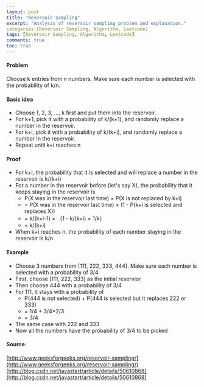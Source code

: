 ```yaml
---
layout: post
title: "Reversoir Sampling"
excerpt: "Analysis of reversoir sampling problem and explanation."
categories:[Reversoir Sampling, Algorithm, Leetcode]
tags: [Reversoir Sampling, Algorithm, Leetcode]
comments: true
toc: true
---
```




#### Problem  
Choose k entries from n numbers. Make sure each number is selected with the probability of k/n.

#### Basic idea
- Choose 1, 2, 3, ..., k first and put them into the reservoir.
- For k+1, pick it with a probability of k/(k+1), and randomly replace a number in the reservoir.
- For k+i, pick it with a probability of k/(k+i), and randomly replace a number in the reservoir.
- Repeat until k+i reaches n  

#### Proof
- For k+i, the probability that it is selected and will replace a number in the reservoir is k/(k+i)  
- For a number in the reservoir before (let's say X), the probability that it keeps staying in the reservoir is  
    - P(X was in the reservoir last time) × P(X is not replaced by k+i)
    - = P(X was in the reservoir last time) × (1 - P(k+i is selected and replaces X))
    - = k/(k+i-1) × （1 - k/(k+i) × 1/k）
    - = k/(k+i)  
- When k+i reaches n, the probability of each number staying in the reservoir is k/n

#### Example
- Choose 3 numbers from [111, 222, 333, 444]. Make sure each number is selected with a probability of 3/4
- First, choose [111, 222, 333] as the initial reservior
- Then choose 444 with a probability of 3/4
- For 111, it stays with a probability of
    - P(444 is not selected) + P(444 is selected but it replaces 222 or 333)
    - = 1/4 + 3/4*2/3
    - = 3/4
- The same case with 222 and 333
- Now all the numbers have the probability of 3/4 to be picked

#### Source:
[http://www.geeksforgeeks.org/reservoir-sampling/](http://www.geeksforgeeks.org/reservoir-sampling/)  
[http://blog.csdn.net/javastart/article/details/50610868](http://blog.csdn.net/javastart/article/details/50610868)
